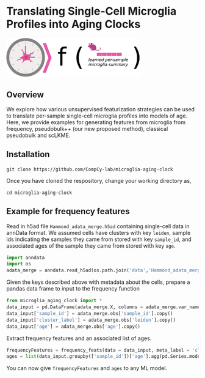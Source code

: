 # Translating Single-Cell Microglia Profiles into Aging Clocks
<p>
  <img src="https://github.com/CompCy-lab/microglia-aging-clock/blob/main/microglia_img.png?raw=True" width="350" />
</p>

## Overview

We explore how various unsupervised featurization strategies can be used to translate per-sample single-cell microglia profiles into models of age. Here, we provide examples for generating features from microglia from frequency, pseudobulk++ (our new proposed method), classical pseudobulk and scLKME.

## Installation

```
git clone https://github.com/CompCy-lab/microglia-aging-clock
```

Once you have cloned the respository, change your working directory as,

```
cd microglia-aging-clock
```

## Example for frequency features

Read in h5ad file `Hammond_adata_merge.h5ad` containing single-cell data in annData format. We assumed cells have clusters with key `leiden`, sample ids indicating the samples they came from stored with key `sample_id`, and associated ages of the sample they came from stored with key `age`.

```python
import anndata
import os
adata_merge = anndata.read_h5ad(os.path.join('data','Hammond_adata_merge.h5ad'))
```
Given the keys described above with metadata about the cells, prepare a pandas data frame to input to the frequency function

```python
from microglia_aging_clock import *
data_input = pd.DataFrame(adata_merge.X, columns = adata_merge.var_names, index = adata_merge.obs_names)
data_input['sample_id'] = adata_merge.obs['sample_id'].copy()
data_input['cluster_label'] = adata_merge.obs['leiden'].copy()
data_input['age'] = adata_merge.obs['age'].copy()
```
Extract frequency features and an associated list of ages.

```python
frequencyFeatures = frequency_feats(data = data_input, meta_label = 'cluster_label')
ages = list(data_input.groupby(['sample_id'])['age'].agg(pd.Series.mode))
```

You can now give `frequencyFeatures` and `ages` to any ML model.

